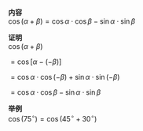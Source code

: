 **内容**  
$\cos(\alpha+\beta)=\cos\alpha\cdot\cos\beta-\sin\alpha\cdot\sin\beta$  
  
**证明**  
$\cos(\alpha+\beta)$  
  
$=\cos[\alpha-(-\beta)]$  
  
$=\cos\alpha\cdot\cos(-\beta)+\sin\alpha\cdot\sin(-\beta)$  
  
$=\cos\alpha\cdot\cos\beta-\sin\alpha\cdot\sin\beta$  
  
**举例**  
$\cos(75^\circ)=\cos(45^\circ+30^\circ)$  
